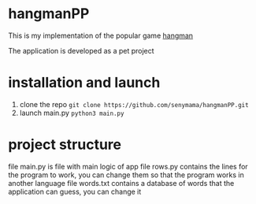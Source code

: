 # hangmanPP
This is my implementation of the popular game [hangman](https://en.wikipedia.org/wiki/Hangman_(game)) 

The application is developed as a pet project
# installation and launch
1) clone the repo `git clone https://github.com/senymama/hangmanPP.git`
2) launch main.py `python3 main.py`

# project structure
file main.py is file with main logic of app
file rows.py contains the lines for the program to work, you can change them so that the program works in another language
file words.txt contains a database of words that the application can guess, you can change it
